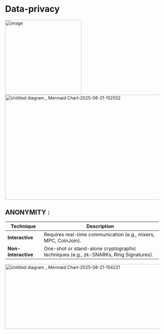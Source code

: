 # Data-privacy

<img width="250" height="245" alt="image" src="https://github.com/user-attachments/assets/bd1ae1d9-6d66-406d-9d0a-fc356a8c9834" />


<img width="3840" height="344" alt="Untitled diagram _ Mermaid Chart-2025-08-21-152552" src="https://github.com/user-attachments/assets/d5e7cb21-3b32-473f-8474-5fb23adc8797" />


## **ANONYMITY :**

| Technique           | Description                                                                          |
| ------------------- | ------------------------------------------------------------------------------------ |
| **Interactive**     | Requires real-time communication (e.g., mixers, MPC, CoinJoin).                      |
| **Non-Interactive** | One-shot or stand-alone cryptographic techniques (e.g., zk-SNARKs, Ring Signatures). |


<img width="3840" height="212" alt="Untitled diagram _ Mermaid Chart-2025-08-21-154221" src="https://github.com/user-attachments/assets/904b9123-ec69-426d-8637-dec081f521d9" />

